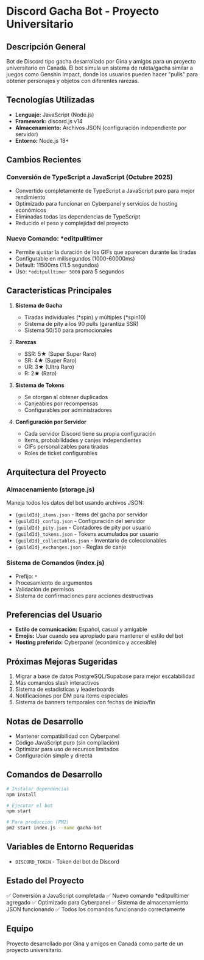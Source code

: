 # Discord Gacha Bot - Proyecto Universitario

## Descripción General

Bot de Discord tipo gacha desarrollado por Gina y amigos para un proyecto universitario en Canadá. El bot simula un sistema de ruleta/gacha similar a juegos como Genshin Impact, donde los usuarios pueden hacer "pulls" para obtener personajes y objetos con diferentes rarezas.

## Tecnologías Utilizadas

- **Lenguaje:** JavaScript (Node.js)
- **Framework:** discord.js v14
- **Almacenamiento:** Archivos JSON (configuración independiente por servidor)
- **Entorno:** Node.js 18+

## Cambios Recientes

### Conversión de TypeScript a JavaScript (Octubre 2025)
- Convertido completamente de TypeScript a JavaScript puro para mejor rendimiento
- Optimizado para funcionar en Cyberpanel y servicios de hosting económicos
- Eliminadas todas las dependencias de TypeScript
- Reducido el peso y complejidad del proyecto

### Nuevo Comando: *editpulltimer
- Permite ajustar la duración de los GIFs que aparecen durante las tiradas
- Configurable en milisegundos (1000-60000ms)
- Default: 11500ms (11.5 segundos)
- Uso: `*editpulltimer 5000` para 5 segundos

## Características Principales

1. **Sistema de Gacha**
   - Tiradas individuales (*spin) y múltiples (*spin10)
   - Sistema de pity a los 90 pulls (garantiza SSR)
   - Sistema 50/50 para promocionales

2. **Rarezas**
   - SSR: 5★ (Super Super Raro)
   - SR: 4★ (Super Raro)
   - UR: 3★ (Ultra Raro)
   - R: 2★ (Raro)

3. **Sistema de Tokens**
   - Se otorgan al obtener duplicados
   - Canjeables por recompensas
   - Configurables por administradores

4. **Configuración por Servidor**
   - Cada servidor Discord tiene su propia configuración
   - Items, probabilidades y canjes independientes
   - GIFs personalizables para tiradas
   - Roles de ticket configurables

## Arquitectura del Proyecto

### Almacenamiento (storage.js)
Maneja todos los datos del bot usando archivos JSON:
- `{guildId}_items.json` - Items del gacha por servidor
- `{guildId}_config.json` - Configuración del servidor
- `{guildId}_pity.json` - Contadores de pity por usuario
- `{guildId}_tokens.json` - Tokens acumulados por usuario
- `{guildId}_collectables.json` - Inventario de coleccionables
- `{guildId}_exchanges.json` - Reglas de canje

### Sistema de Comandos (index.js)
- Prefijo: `*`
- Procesamiento de argumentos
- Validación de permisos
- Sistema de confirmaciones para acciones destructivas

## Preferencias del Usuario

- **Estilo de comunicación:** Español, casual y amigable
- **Emojis:** Usar cuando sea apropiado para mantener el estilo del bot
- **Hosting preferido:** Cyberpanel (económico y accesible)

## Próximas Mejoras Sugeridas

1. Migrar a base de datos PostgreSQL/Supabase para mejor escalabilidad
2. Más comandos slash interactivos
3. Sistema de estadísticas y leaderboards
4. Notificaciones por DM para items especiales
5. Sistema de banners temporales con fechas de inicio/fin

## Notas de Desarrollo

- Mantener compatibilidad con Cyberpanel
- Código JavaScript puro (sin compilación)
- Optimizar para uso de recursos limitados
- Configuración simple y directa

## Comandos de Desarrollo

```bash
# Instalar dependencias
npm install

# Ejecutar el bot
npm start

# Para producción (PM2)
pm2 start index.js --name gacha-bot
```

## Variables de Entorno Requeridas

- `DISCORD_TOKEN` - Token del bot de Discord

## Estado del Proyecto

✅ Conversión a JavaScript completada
✅ Nuevo comando *editpulltimer agregado
✅ Optimizado para Cyberpanel
✅ Sistema de almacenamiento JSON funcionando
✅ Todos los comandos funcionando correctamente

## Equipo

Proyecto desarrollado por Gina y amigos en Canadá como parte de un proyecto universitario.
